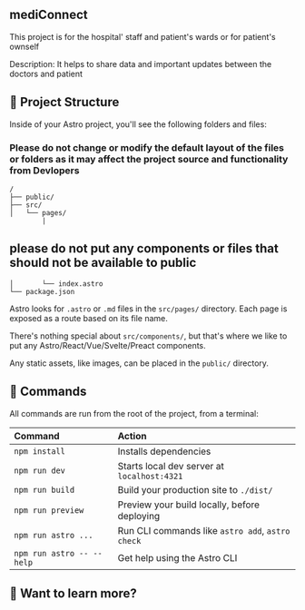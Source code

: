 ## mediConnect
This project is for the hospital' staff and patient's wards or for patient's ownself 

Description: It helps to share data and important updates between the doctors and patient 


## 🚀 Project Structure

Inside of your Astro project, you'll see the following folders and files:
### Please do not change or modify the default layout of the files or folders as it may affect the project source and functionality from Devlopers
```text
/
├── public/
├── src/
│   └── pages/ 
        |
```     
##       please do not put any components or files that should not be available to public
```     |
│       └── index.astro
└── package.json
```

Astro looks for `.astro` or `.md` files in the `src/pages/` directory. Each page is exposed as a route based on its file name.

There's nothing special about `src/components/`, but that's where we like to put any Astro/React/Vue/Svelte/Preact components.

Any static assets, like images, can be placed in the `public/` directory.

## 🧞 Commands

All commands are run from the root of the project, from a terminal:

| Command                   | Action                                           |
| :------------------------ | :----------------------------------------------- |
| `npm install`             | Installs dependencies                            |
| `npm run dev`             | Starts local dev server at `localhost:4321`      |
| `npm run build`           | Build your production site to `./dist/`          |
| `npm run preview`         | Preview your build locally, before deploying     |
| `npm run astro ...`       | Run CLI commands like `astro add`, `astro check` |
| `npm run astro -- --help` | Get help using the Astro CLI                     |

## 👀 Want to learn more?

